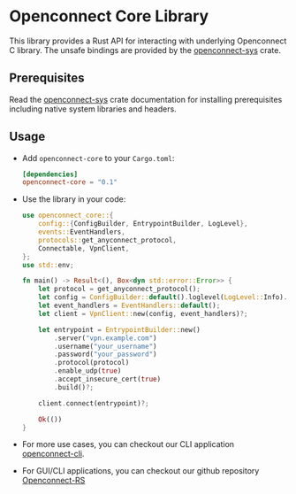 # Openconnect Core Library

This library provides a Rust API for interacting with underlying Openconnect C library. The unsafe bindings are provided by the [openconnect-sys](https://crates.io/crates/openconnect-sys) crate.

## Prerequisites

Read the [openconnect-sys](https://crates.io/crates/openconnect-sys) crate documentation for installing prerequisites including native system libraries and headers.

## Usage

- Add `openconnect-core` to your `Cargo.toml`:

  ```toml
  [dependencies]
  openconnect-core = "0.1"
  ```

- Use the library in your code:

  ```rust
  use openconnect_core::{
      config::{ConfigBuilder, EntrypointBuilder, LogLevel},
      events::EventHandlers,
      protocols::get_anyconnect_protocol,
      Connectable, VpnClient,
  };
  use std::env;

  fn main() -> Result<(), Box<dyn std::error::Error>> {
      let protocol = get_anyconnect_protocol();
      let config = ConfigBuilder::default().loglevel(LogLevel::Info).build()?;
      let event_handlers = EventHandlers::default();
      let client = VpnClient::new(config, event_handlers)?;

      let entrypoint = EntrypointBuilder::new()
          .server("vpn.example.com")
          .username("your_username")
          .password("your_password")
          .protocol(protocol)
          .enable_udp(true)
          .accept_insecure_cert(true)
          .build()?;

      client.connect(entrypoint)?;

      Ok(())
  }
  ```

- For more use cases, you can checkout our CLI application [openconnect-cli](https://github.com/hlhr202/Openconnect-RS/tree/main/crates/openconnect-cli).

- For GUI/CLI applications, you can checkout our github repository [Openconnect-RS](https://github.com/hlhr202/Openconnect-RS/)